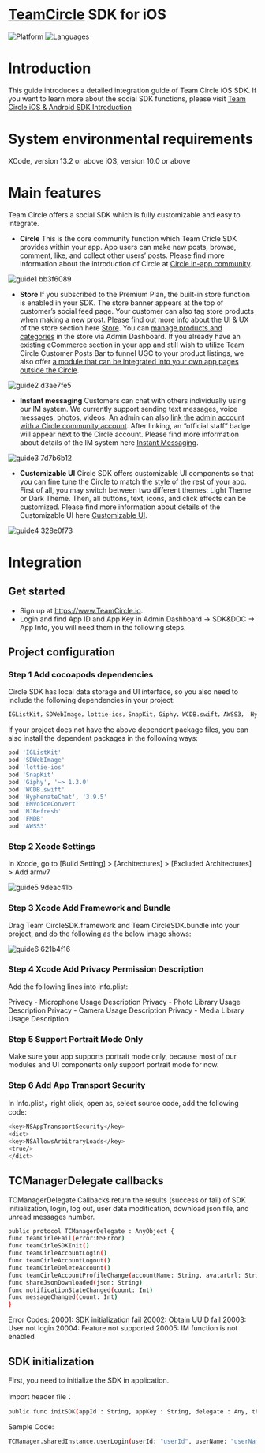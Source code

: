 # [TeamCircle](https://teamcircle.io) SDK for iOS

![Platform](https://img.shields.io/badge/platform-iOS-orange.svg)
![Languages](https://img.shields.io/badge/language-Swift-orange.svg)

# Introduction
This guide introduces a detailed integration guide of Team Circle iOS SDK. 
If you want to learn more about the social SDK functions, please visit [Team Circle iOS & Android SDK Introduction](https://www.teamcircle.io/document/Team_Circle_iOS_Android_Social_SDK_Introduction)

# System environmental requirements

XCode, version 13.2 or above
iOS, version 10.0 or above

# Main features

Team Circle offers a social SDK which is fully customizable and easy to integrate.

* **Circle** 
This is the core community function which Team Cricle SDK provides within your app. App users can make new posts, browse, comment, like, and collect other users’ posts. Please find more information about the introduction of Circle at [Circle in-app community](https://www.teamcircle.io/document/Team_Circle_iOS_Android_Social_SDK_Introduction?target=Circle_in-app_community).

![guide1 bb3f6089](https://user-images.githubusercontent.com/114135053/192727471-e96837fe-8fa5-43dd-a30f-9bf82c07d392.png)

* **Store**
If you subscribed to the Premium Plan, the built-in store function is enabled in your SDK. The store banner appears at the top of customer’s social feed page. Your customer can also tag store products when making a new prost. Please find out more info about the UI & UX of the store section here [Store](https://www.teamcircle.io/document/Team_Circle_iOS_SDK_Integration_Guide?target=Store). You can [manage products and categories](https://www.teamcircle.io/document/Team_Circle_Admin_Dashboard_Feature_Introduction?target=Manage_store) in the store via Admin Dashboard. If you already have an existing eCommerce section in your app and still wish to utilize Team Circle Customer Posts Bar to funnel UGC to your product listings, we also offer [a module that can be integrated into your own app pages outside the Circle](https://www.teamcircle.io/document/Team_Circle_iOS_SDK_Integration_Guide?target=Store).

![guide2 d3ae7fe5](https://user-images.githubusercontent.com/114135053/192728188-dd3a80a1-7e8c-480f-a526-fb6f378ed664.png)

* **Instant messaging** Customers can chat with others individually using our IM system. We currently support sending text messages, voice messages, photos, videos. An admin can also [link the admin account with a Circle community account](https://www.teamcircle.io/document/Team_Circle_Admin_Dashboard_Feature_Introduction?target=Link_unlink_accounts). After linking, an “official staff” badge will appear next to the Circle account. Please find more information about details of the IM system here [Instant Messaging](https://www.teamcircle.io/document/Team_Circle_iOS_Android_Social_SDK_Introduction?target=Instant_messaging).

![guide3 7d7b6b12](https://user-images.githubusercontent.com/114135053/192732545-e686d10f-bd3c-4c70-a7eb-ab1b3f7475d0.png)

* **Customizable UI** Circle SDK offers customizable UI components so that you can fine tune the Circle to match the style of the rest of your app. First of all, you may switch between two different themes: Light Theme or Dark Theme. Then, all buttons, text, icons, and click effects can be customized. Please find more information about details of the Customizable UI here [Customizable UI](https://www.teamcircle.io/document/Team_Circle_iOS_Android_Social_SDK_Introduction?target=Customizable_UI).

![guide4 328e0f73](https://user-images.githubusercontent.com/114135053/192732951-bbefef0a-d617-46a9-81f5-24c171a3ef0d.png)

# Integration
## Get started
* Sign up at https://www.TeamCircle.io.
* Login and find App ID and App Key in Admin Dashboard → SDK&DOC → App Info, you will need them in the following steps.

## Project configuration
### Step 1 Add cocoapods dependencies
Circle SDK has local data storage and UI interface, so you also need to include the following dependencies in your project:

```bash
IGListKit，SDWebImage，lottie-ios，SnapKit，Giphy，WCDB.swift，AWSS3， HyphenateChat，EMVoiceConvert，MJRefresh，FMDB
```

If your project does not have the above dependent package files, you can also install the dependent packages in the following ways:

```bash
pod 'IGListKit'
pod 'SDWebImage'
pod 'lottie-ios'
pod 'SnapKit'
pod 'Giphy', '~> 1.3.0'
pod 'WCDB.swift'
pod 'HyphenateChat', '3.9.5'
pod 'EMVoiceConvert'
pod 'MJRefresh'
pod 'FMDB'
pod 'AWSS3'
```

### Step 2 Xcode Settings
In Xcode, go to [Build Setting] > [Architectures] > [Excluded Architectures] > Add armv7

![guide5 9deac41b](https://user-images.githubusercontent.com/114135053/192769661-03750b1b-cee4-4349-aff4-5f14626060f4.png)

### Step 3 Xcode Add Framework and Bundle
Drag Team CircleSDK.framework and Team CircleSDK.bundle into your project, and do the following as the below image shows:

![guide6 621b4f16](https://user-images.githubusercontent.com/114135053/192769856-92cfce4a-65dd-45f0-a139-81d656e18dfc.png)

### Step 4 Xcode Add Privacy Permission Description
Add the following lines into info.plist:

Privacy - Microphone Usage Description
Privacy - Photo Library Usage Description
Privacy - Camera Usage Description
Privacy - Media Library Usage Description

### Step 5 Support Portrait Mode Only
Make sure your app supports portrait mode only, because most of our modules and UI components only support portrait mode for now.

### Step 6 Add App Transport Security
In Info.plist，right click, open as, select source code, add the following code:

```bash
<key>NSAppTransportSecurity</key>
<dict>
<key>NSAllowsArbitraryLoads</key>
<true/>
</dict>
```
## TCManagerDelegate callbacks
TCManagerDelegate Callbacks return the results (success or fail) of SDK initialization, login, log out, user data modification, download json file, and unread messages number.

```bash
public protocol TCManagerDelegate : AnyObject {
func teamCirleFail(error:NSError)
func teamCirleSDKInit()
func teamCirleAccountLogin()
func teamCirleAccountLogout()
func teamCirleDeleteAccount()
func teamCirleAccountProfileChange(accountName: String, avatarUrl: String, bio: String)
func shareJsonDownloaded(json: String)
func notificationStateChanged(count: Int)
func messageChanged(count: Int)
}
```

Error Codes:
20001: SDK initialization fail
20002: Obtain UUID fail
20003: User not login
20004: Feature not supported
20005: IM function is not enabled

## SDK initialization
First, you need to initialize the SDK in application.

Import header file：

```bash
public func initSDK(appId : String, appKey : String, delegate : Any, theme : TCThemeType)
```

Sample Code:

```bash
TCManager.sharedInstance.userLogin(userId: "userId", userName: "userName", avatarUrl: "avatarUrl", userEmail: "userEmail", userBio: "userBio")
```
